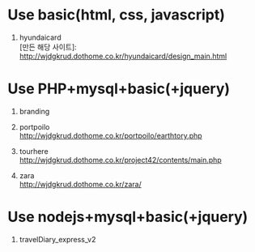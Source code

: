 # Use basic(html, css, javascript)

1. hyundaicard<br>
[만든 해당 사이트]: http://wjdgkrud.dothome.co.kr/hyundaicard/design_main.html


# Use **PHP**+mysql+basic(+jquery)

1. branding

2. portpoilo<br>
http://wjdgkrud.dothome.co.kr/portpoilo/earthtory.php
3. tourhere<br>
http://wjdgkrud.dothome.co.kr/project42/contents/main.php
4. zara<br>
http://wjdgkrud.dothome.co.kr/zara/

# Use **nodejs**+mysql+basic(+jquery)

1. travelDiary_express_v2
